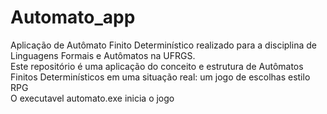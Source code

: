 # Automato_app
Aplicação de Autômato Finito Determinístico realizado para a disciplina de Linguagens Formais e Autômatos na UFRGS.<br>
Este repositório é uma aplicação do conceito e estrutura de Autômatos Finitos Determinísticos em uma situação real: um jogo de escolhas estilo RPG <br>
O executavel automato.exe inicia o jogo<br>
